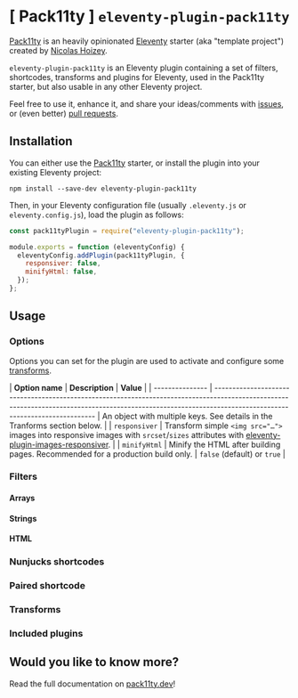 # [ Pack11ty ] `eleventy-plugin-pack11ty`

[Pack11ty](https://pack11ty.dev) is an heavily opinionated [Eleventy](https://www.11ty.dev/) starter (aka "template project") created by [Nicolas Hoizey](https://nicolas-hoizey.com/).

`eleventy-plugin-pack11ty` is an Eleventy plugin containing a set of filters, shortcodes, transforms and plugins for Eleventy, used in the Pack11ty starter, but also usable in any other Eleventy project.

Feel free to use it, enhance it, and share your ideas/comments with [issues](https://github.com/nhoizey/eleventy-plugin-pack11ty/issues/new/choose), or (even better) [pull requests](https://github.com/nhoizey/eleventy-plugin-pack11ty/compare).

## Installation

You can either use the [Pack11ty](https://pack11ty.dev) starter, or install the plugin into your existing Eleventy project:

```shell
npm install --save-dev eleventy-plugin-pack11ty
```

Then, in your Eleventy configuration file (usually `.eleventy.js` or `eleventy.config.js`), load the plugin as follows:

```js
const pack11tyPlugin = require("eleventy-plugin-pack11ty");

module.exports = function (eleventyConfig) {
  eleventyConfig.addPlugin(pack11tyPlugin, {
    responsiver: false,
    minifyHtml: false,
  });
};
```

## Usage

### Options

Options you can set for the plugin are used to activate and configure some [transforms](#transforms).

| **Option name** | **Description** | **Value** |
| --------------- | --------------------------------------------------------------------------------------------------------------------------------------------------------------------------------------------------------- | An object with multiple keys. See details in the Tranforms section below. |
| `responsiver` | Transform simple `<img src="…">` images into responsive images with `srcset`/`sizes` attributes with [eleventy-plugin-images-responsiver](https://nhoizey.github.io/eleventy-plugin-images-responsiver/). |
| `minifyHtml` | Minify the HTML after building pages. Recommended for a production build only. | `false` (default) or `true` |

### Filters

#### Arrays

#### Strings

#### HTML

### Nunjucks shortcodes

### Paired shortcode

### Transforms

### Included plugins

## Would you like to know more?

Read the full documentation on [pack11ty.dev](https://pack11ty.dev/)!

